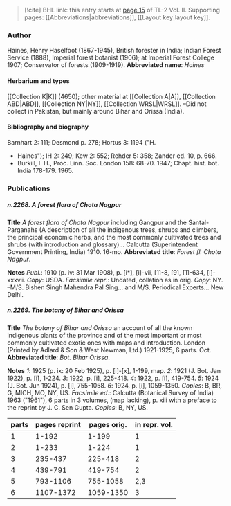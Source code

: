 > [!cite] BHL link: this entry starts at [page 15](https://www.biodiversitylibrary.org/page/33068257) of TL-2 Vol. II.
> Supporting pages: [[Abbreviations|abbreviations]], [[Layout key|layout key]].

### Author

Haines, Henry Haselfoot (1867-1945), British forester in India; Indian Forest Service (1888), Imperial forest botanist (1906); at Imperial Forest College 1907; Conservator of forests (1909-1919). 
**Abbreviated name**: *Haines*

#### Herbarium and types

[[Collection K|K]] (4650); other material at [[Collection A|A]], [[Collection ABD|ABD]], [[Collection NY|NY]], [[Collection WRSL|WRSL]]. –Did not collect in Pakistan, but mainly around Bihar and Orissa (India).

#### Bibliography and biography

Barnhart 2: 111; Desmond p. 278; Hortus 3: 1194 ("H.
- Haines"); IH 2: 249; Kew 2: 552; Rehder 5: 358; Zander ed. 10, p. 666.
- Burkill, I. H., Proc. Linn. Soc. London 158: 68-70. 1947; Chapt. hist. bot. India 178-179. 1965.

### Publications

##### n.2268. A forest flora of Chota Nagpur

**Title**
*A forest flora of Chota Nagpur* including Gangpur and the Santal-Parganahs (A description of all the indigenous trees, shrubs and climbers, the principal economic herbs, and the most commonly cultivated trees and shrubs (with introduction and glossary)... Calcutta (Superintendent Government Printing, India) 1910. 16-mo.
**Abbreviated title**: *Forest fl. Chota Nagpur*.

**Notes**
*Publ*.: 1910 (p. iv: 31 Mar 1908), p. \[i\*\], \[i\]-vii, \[1\]-8, \[9\], \[1\]-634, \[i\]-xxxvii. *Copy*: USDA.
*Facsimile repr*.: Undated, collation as in orig. *Copy*: NY. –M/S. Bishen Singh Mahendra Pal Sing... and M/S. Periodical Experts... New Delhi.

##### n.2269. The botany of Bihar and Orissa

**Title**
*The botany of Bihar and Orissa* an account of all the known indigenous plants of the province and of the most important or most commonly cultivated exotic ones with maps and introduction. London (Printed by Adlard & Son & West Newman, Ltd.) 1921-1925, 6 parts. Oct.
**Abbreviated title**: *Bot. Bihar Orissa*.

**Notes**
*1*: 1925 (p. ix: 20 Feb 1925), p. \[i\]-\[x\], 1-199, map.
*2*: 1921 (J. Bot. Jan 1922), p. \[i\], 1-224.
*3*: 1922, p. \[i\], 225-418.
*4*: 1922, p. \[i\], 419-754.
*5*: 1924 (J. Bot. Jun 1924), p. \[i\], 755-1058.
*6*: 1924, p. \[i\], 1059-1350.
*Copies*: B, BR, G, MICH, MO, NY, US.
*Facsimile ed*.: Calcutta (Botanical Survey of India) 1963 ("1961"), 6 parts in 3 volumes, (map lacking), p. xiii with a preface to the reprint by J. C. Sen Gupta. *Copies*: B, NY, US.

|parts	|pages reprint	|pages orig.	|in repr. vol.|
|---	|---	|---	|---	|
|1	|1-192	|1-199	|1|
|2	|1-233	|1-224	|1|
|3	|235-437	|225-418	|2|
|4	|439-791	|419-754	|2|
|5	|793-1106	|755-1058	|2,3|
|6	|1107-1372	|1059-1350	|3|

